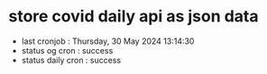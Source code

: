 # store covid daily api as json data

- last cronjob : Thursday, 30 May 2024 13:14:30
- status og cron : success
- status daily cron : success
      
      